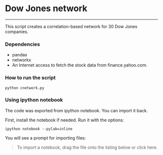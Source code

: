 # Dow Jones network
-----------------------

This script creates a correlation-based network for 30 Dow Jones companies.

### Dependencies

* pandas
* networkx
* An Internet access to fetch the stock data from finance.yahoo.com.

### How to run the script

    python cnetwork.py
 
### Using ipython notebook

The code was exported from ipython notebook. You can import it back.

First, install the notebook if needed. Run it with the options:

    ipython notebook --pylab=inline

You will see a prompt for importing files:

> To import a notebook, drag the file onto the listing below or click here. 

